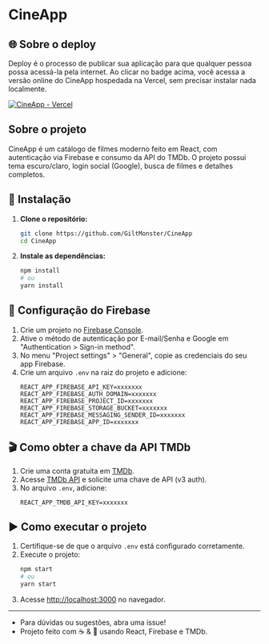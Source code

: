 
# CineApp

## 🌐 Sobre o deploy

Deploy é o processo de publicar sua aplicação para que qualquer pessoa possa acessá-la pela internet. Ao clicar no badge acima, você acessa a versão online do CineApp hospedada na Vercel, sem precisar instalar nada localmente.

[![CineApp - Vercel](https://img.shields.io/badge/Deploy-Vercel-000?logo=vercel&logoColor=white)](https://cine-app-murex.vercel.app/)

## Sobre o projeto

CineApp é um catálogo de filmes moderno feito em React, com autenticação via Firebase e consumo da API do TMDb. O projeto possui tema escuro/claro, login social (Google), busca de filmes e detalhes completos.

## 🚀 Instalação

1. **Clone o repositório:**
	```bash
	git clone https://github.com/GiltMonster/CineApp
	cd CineApp
	```
2. **Instale as dependências:**
	```bash
	npm install
	# ou
	yarn install
	```

## 🔑 Configuração do Firebase

1. Crie um projeto no [Firebase Console](https://console.firebase.google.com/).
2. Ative o método de autenticação por E-mail/Senha e Google em "Authentication > Sign-in method".
3. No menu "Project settings" > "General", copie as credenciais do seu app Firebase.
4. Crie um arquivo `.env` na raiz do projeto e adicione:
	```env
	REACT_APP_FIREBASE_API_KEY=xxxxxxx
	REACT_APP_FIREBASE_AUTH_DOMAIN=xxxxxxx
	REACT_APP_FIREBASE_PROJECT_ID=xxxxxxx
	REACT_APP_FIREBASE_STORAGE_BUCKET=xxxxxxx
	REACT_APP_FIREBASE_MESSAGING_SENDER_ID=xxxxxxx
	REACT_APP_FIREBASE_APP_ID=xxxxxxx
	```

## 🎬 Como obter a chave da API TMDb

1. Crie uma conta gratuita em [TMDb](https://www.themoviedb.org/).
2. Acesse [TMDb API](https://www.themoviedb.org/settings/api) e solicite uma chave de API (v3 auth).
3. No arquivo `.env`, adicione:
	```env
	REACT_APP_TMDB_API_KEY=xxxxxxx
	```

## ▶️ Como executar o projeto

1. Certifique-se de que o arquivo `.env` está configurado corretamente.
2. Execute o projeto:
	```bash
	npm start
	# ou
	yarn start
	```
3. Acesse [http://localhost:3000](http://localhost:3000) no navegador.

---

- Para dúvidas ou sugestões, abra uma issue!
- Projeto feito com ☕️ & 💙 usando React, Firebase e TMDb.
